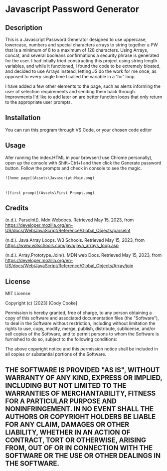 # Javascript Password Generator

## Description
This is a Javascript Password Generator designed to use uppercase, lowercase, numbers and special characters arrays to string together a PW 
that is a minimum of 8 to a maximum of 128 characters. Using Arrays, concat, and several booleans confirmations a security phrase is generated for the user. I had intially tried constructing this project using string length variables, and while it functioned, I found the code to be extremely bloated, and decided to use Arrays instead, letting JS do the work for me once, as opposed to every single time I called the variable in a 'for' loop. 

I have added a few other elements to the page, such as alerts informing the user of selection requirements and sending them back through. Improvments I'd like to add later on are better function loops that only return to the appropriate user prompts. 

## Installation

You can run this program through VS Code, or your chosen code editor
## Usage

Afer running the index.HTML in your browser(I use Chrome personally), open up the console with Shift+Ctrl+I and then click the Generate password button. Follow the prompts and check in console to see the magic.


    
    ![home page](Assets\Javascript-Main.png)
    
   
    ![first prompt](Assets\First Prompt.png)

## Credits
(n.d.). ParseInt(). Mdn Webdocs. Retrieved May 15, 2023, from https://developer.mozilla.org/en-US/docs/Web/JavaScript/Reference/Global_Objects/parseInt

(n.d.). Java Array Loops. W3 Schools. Retrieved May 15, 2023, from https://www.w3schools.com/java/java_arrays_loop.asp

(n.d.). Array.Prototype.Join(). MDN web Docs. Retrieved May 15, 2023, from https://developer.mozilla.org/en-US/docs/Web/JavaScript/Reference/Global_Objects/Array/join


## License

MIT License

Copyright (c) [2023] [Cody Cooke]

Permission is hereby granted, free of charge, to any person obtaining a copy
of this software and associated documentation files (the "Software"), to deal
in the Software without restriction, including without limitation the rights
to use, copy, modify, merge, publish, distribute, sublicense, and/or sell
copies of the Software, and to permit persons to whom the Software is
furnished to do so, subject to the following conditions:

The above copyright notice and this permission notice shall be included in all
copies or substantial portions of the Software.

THE SOFTWARE IS PROVIDED "AS IS", WITHOUT WARRANTY OF ANY KIND, EXPRESS OR
IMPLIED, INCLUDING BUT NOT LIMITED TO THE WARRANTIES OF MERCHANTABILITY,
FITNESS FOR A PARTICULAR PURPOSE AND NONINFRINGEMENT. IN NO EVENT SHALL THE
AUTHORS OR COPYRIGHT HOLDERS BE LIABLE FOR ANY CLAIM, DAMAGES OR OTHER
LIABILITY, WHETHER IN AN ACTION OF CONTRACT, TORT OR OTHERWISE, ARISING FROM,
OUT OF OR IN CONNECTION WITH THE SOFTWARE OR THE USE OR OTHER DEALINGS IN THE
SOFTWARE.
---
